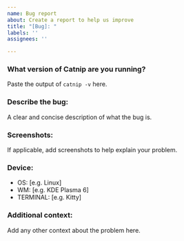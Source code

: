 ```yaml
---
name: Bug report
about: Create a report to help us improve
title: "[Bug]: "
labels: ''
assignees: ''

---
```


### What version of Catnip are you running?
Paste the output of `catnip -v` here.

### Describe the bug:
A clear and concise description of what the bug is.

### Screenshots:
If applicable, add screenshots to help explain your problem.

### Device:
 - OS: [e.g. Linux]
 - WM: [e.g. KDE Plasma 6]
 - TERMINAL: [e.g. Kitty]

### Additional context:
Add any other context about the problem here.

